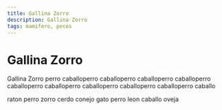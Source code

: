 ```yaml
---
title: Gallina Zorro
description: Gallina Zorro
tags: mamifero, peces
---
```


# Gallina Zorro

Gallina Zorro perro caballoperro caballoperro caballoperro caballoperro caballoperro caballoperro caballoperro caballoperro caballoperro caballo

raton perro zorro cerdo conejo gato perro leon caballo oveja